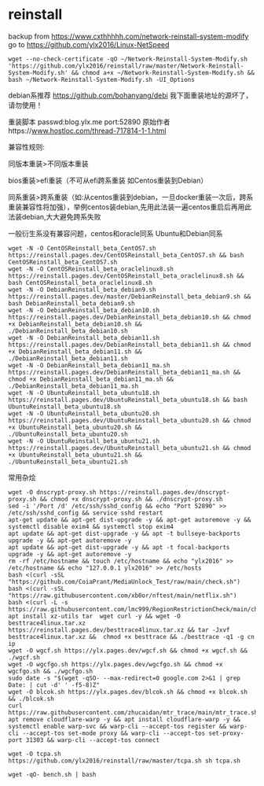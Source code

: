 # reinstall

backup from https://www.cxthhhhh.com/network-reinstall-system-modify
<br>
go to https://github.com/ylx2016/Linux-NetSpeed

    wget --no-check-certificate -qO ~/Network-Reinstall-System-Modify.sh 'https://github.com/ylx2016/reinstall/raw/master/Network-Reinstall-System-Modify.sh' && chmod a+x ~/Network-Reinstall-System-Modify.sh && bash ~/Network-Reinstall-System-Modify.sh -UI_Options

debian系推荐 https://github.com/bohanyang/debi   我下面重装地址的源坏了，请勿使用！

重装脚本 passwd:blog.ylx.me     port:52890
原始作者https://www.hostloc.com/thread-717814-1-1.html

兼容性规则:

同版本重装>不同版本重装

bios重装>efi重装（不可从efi跨系重装 如Centos重装到Debian）

同系重装>跨系重装（如:从centos重装到debian，一旦docker重装一次后，跨系重装兼容性将加强），举例centos装debian,先用此法装一遍centos重启后再用此法装debian,大大避免跨系失败

一般衍生系没有兼容问题，centos和oracle同系 Ubuntu和Debian同系

    wget -N -O CentOSReinstall_beta_CentOS7.sh https://reinstall.pages.dev/CentOSReinstall_beta_CentOS7.sh && bash CentOSReinstall_beta_CentOS7.sh
    wget -N -O CentOSReinstall_beta_oraclelinux8.sh https://reinstall.pages.dev/CentOSReinstall_beta_oraclelinux8.sh && bash CentOSReinstall_beta_oraclelinux8.sh
    wget -N -O DebianReinstall_beta_debian9.sh https://reinstall.pages.dev/master/DebianReinstall_beta_debian9.sh && bash DebianReinstall_beta_debian9.sh
    wget -N -O DebianReinstall_beta_debian10.sh https://reinstall.pages.dev/DebianReinstall_beta_debian10.sh && chmod +x DebianReinstall_beta_debian10.sh &&  ./DebianReinstall_beta_debian10.sh
    wget -N -O DebianReinstall_beta_debian11.sh https://reinstall.pages.dev/DebianReinstall_beta_debian11.sh && chmod +x DebianReinstall_beta_debian11.sh &&  ./DebianReinstall_beta_debian11.sh
    wget -N -O DebianReinstall_beta_debian11_ma.sh https://reinstall.pages.dev/DebianReinstall_beta_debian11_ma.sh && chmod +x DebianReinstall_beta_debian11_ma.sh &&  ./DebianReinstall_beta_debian11_ma.sh
    wget -N -O UbuntuReinstall_beta_ubuntu18.sh  https://reinstall.pages.dev/UbuntuReinstall_beta_ubuntu18.sh && bash UbuntuReinstall_beta_ubuntu18.sh
    wget -N -O UbuntuReinstall_beta_ubuntu20.sh  https://reinstall.pages.dev/UbuntuReinstall_beta_ubuntu20.sh && chmod +x UbuntuReinstall_beta_ubuntu20.sh &&  ./UbuntuReinstall_beta_ubuntu20.sh
    wget -N -O UbuntuReinstall_beta_ubuntu21.sh  https://reinstall.pages.dev/UbuntuReinstall_beta_ubuntu21.sh && chmod +x UbuntuReinstall_beta_ubuntu21.sh &&  ./UbuntuReinstall_beta_ubuntu21.sh
常用杂烩

    wget -O dnscrypt-proxy.sh https://reinstall.pages.dev/dnscrypt-proxy.sh && chmod +x dnscrypt-proxy.sh && ./dnscrypt-proxy.sh
    sed -i '/Port /d' /etc/ssh/sshd_config && echo "Port 52890" >> /etc/ssh/sshd_config && service sshd restart
    apt-get update && apt-get dist-upgrade -y && apt-get autoremove -y && systemctl disable exim4 && systemctl stop exim4
    apt update && apt-get dist-upgrade -y && apt -t bullseye-backports upgrade -y && apt-get autoremove -y
    apt update && apt-get dist-upgrade -y && apt -t focal-backports upgrade -y && apt-get autoremove -y
    rm -rf /etc/hostname && touch /etc/hostname && echo "ylx2016" >> /etc/hostname && echo "127.0.0.1 ylx2016" >> /etc/hosts
    bash <(curl -sSL "https://github.com/CoiaPrant/MediaUnlock_Test/raw/main/check.sh")
    bash <(curl -sSL "https://raw.githubusercontent.com/xb0or/nftest/main/netflix.sh")
    bash <(curl -L -s https://raw.githubusercontent.com/lmc999/RegionRestrictionCheck/main/check.sh)
    apt install xz-utils tar  wget curl -y && wget -O besttrace4linux.tar.xz https://reinstall.pages.dev/besttrace4linux.tar.xz && tar -Jxvf besttrace4linux.tar.xz &&  chmod +x besttrace && ./besttrace -q1 -g cn ip
    wget -O wgcf.sh https://ylx.pages.dev/wgcf.sh && chmod +x wgcf.sh && ./wgcf.sh
    wget -O wgcfgo.sh https://ylx.pages.dev/wgcfgo.sh && chmod +x wgcfgo.sh && ./wgcfgo.sh
    sudo date -s "$(wget -qSO- --max-redirect=0 google.com 2>&1 | grep Date: | cut -d' ' -f5-8)Z"
    wget -O blcok.sh https://ylx.pages.dev/blcok.sh && chmod +x blcok.sh && ./blcok.sh
    curl https://raw.githubusercontent.com/zhucaidan/mtr_trace/main/mtr_trace.sh|bash
    apt remove cloudflare-warp -y && apt install cloudflare-warp -y && systemctl enable warp-svc && warp-cli --accept-tos register && warp-cli --accept-tos set-mode proxy && warp-cli --accept-tos set-proxy-port 31303 && warp-cli --accept-tos connect
    
    wget -O tcpa.sh https://github.com/ylx2016/reinstall/raw/master/tcpa.sh sh tcpa.sh
    
    wget -qO- bench.sh | bash
